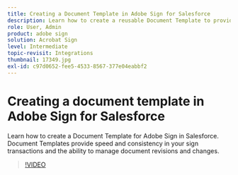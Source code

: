 ```yaml
---
title: Creating a Document Template in Adobe Sign for Salesforce
description: Learn how to create a reusable Document Template to provide speed and consistency
role: User, Admin
product: adobe sign
solution: Acrobat Sign
level: Intermediate
topic-revisit: Integrations
thumbnail: 17349.jpg
exl-id: c97d0652-fee5-4533-8567-377e04eabbf2
---
```

# Creating a document template in Adobe Sign for Salesforce

Learn how to create a Document Template for Adobe Sign in Salesforce. Document Templates provide speed and consistency in your sign transactions and the ability to manage document revisions and changes.

>[!VIDEO](https://video.tv.adobe.com/v/17349?hidetitle=true)
